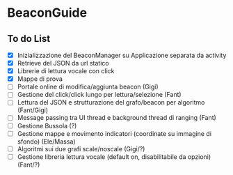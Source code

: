 # BeaconGuide

## To do List

- [x] Inizializzazione del BeaconManager su Applicazione separata da activity
- [x] Retrieve del JSON da url statico
- [x] Librerie di lettura vocale con click
- [x] Mappe di prova
- [ ] Portale online di modifica/aggiunta beacon (Gigi)
- [ ] Gestione del click/click lungo per lettura/selezione (Fant)
- [ ] Lettura del JSON e strutturazione del grafo/beacon per algoritmo (Fant/Gigi)
- [ ] Message passing tra UI thread e background thread di ranging (Fant)
- [ ] Gestione Bussola (?)
- [ ] Gestione mappe e movimento indicatori (coordinate su immagine di sfondo) (Ele/Massa)
- [ ] Algoritmi sui due grafi scale/noscale (Gigi/?)
- [ ] Gestione libreria lettura vocale (default on, disabilitabile da opzioni) (Fant/?)
